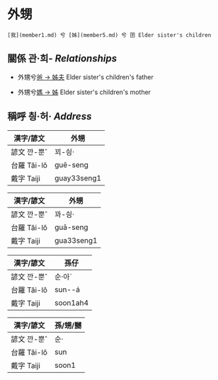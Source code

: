 # 外甥
	[我](member1.md) 兮 [姊](member5.md) 兮 囝 Elder sister's children

## 關係 관·희- _Relationships_

- 外甥兮[爸 → 姊夫](member23.md) Elder sister's children's father

- 外甥兮[媽 → 姊](member5.md) Elder sister's children's mother



## 稱呼 칑·허· _Address_

漢字/諺文 | 外甥
--- | ---
諺文 깐-뿐ˆ | 꾀-싕·
台羅 Tâi-lô | guē-seng
戴字 Taiji | guay33seng1


漢字/諺文 | 外甥
--- | ---
諺文 깐-뿐ˆ | 꽈-싕·
台羅 Tâi-lô | guā-seng
戴字 Taiji | gua33seng1


漢字/諺文 | 孫仔
--- | ---
諺文 깐-뿐ˆ | 순·아ˊ
台羅 Tâi-lô | sun--á
戴字 Taiji | soon1ah4


漢字/諺文 | 孫/甥/嬲
--- | ---
諺文 깐-뿐ˆ | 순·
台羅 Tâi-lô | sun
戴字 Taiji | soon1


